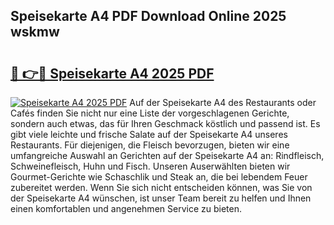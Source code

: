 ## Speisekarte A4 PDF Download Online 2025 wskmw

# <h2><a href="http://gc9th8q.nevu.top/?p=Speisekarte+A4">🔗 👉🔴 Speisekarte A4 2025 PDF</a></h2>

[![Speisekarte A4 2025 PDF](https://i.imgur.com/dBaPXMq.png)](http://gc9th8q.nevu.top/?p=Speisekarte+A4)
Auf der Speisekarte A4 des Restaurants oder Cafés finden Sie nicht nur eine Liste der vorgeschlagenen Gerichte, sondern auch etwas, das für Ihren Geschmack köstlich und passend ist. Es gibt viele leichte und frische Salate auf der Speisekarte A4 unseres Restaurants. Für diejenigen, die Fleisch bevorzugen, bieten wir eine umfangreiche Auswahl an Gerichten auf der Speisekarte A4 an: Rindfleisch, Schweinefleisch, Huhn und Fisch. Unseren Auserwählten bieten wir Gourmet-Gerichte wie Schaschlik und Steak an, die bei lebendem Feuer zubereitet werden. Wenn Sie sich nicht entscheiden können, was Sie von der Speisekarte A4 wünschen, ist unser Team bereit zu helfen und Ihnen einen komfortablen und angenehmen Service zu bieten.

